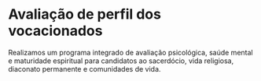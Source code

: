 # Avaliação de perfil dos vocacionados

Realizamos um programa integrado de avaliação psicológica, saúde mental
e maturidade espiritual para candidatos ao sacerdócio, vida religiosa,
diaconato permanente e comunidades de vida.

